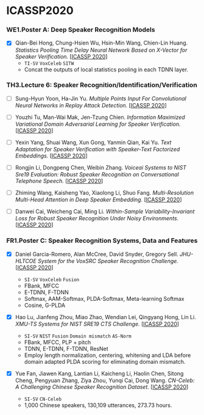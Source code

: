 # ICASSP2020

### WE1.Poster A: Deep Speaker Recognition Models

- [x] Qian-Bei Hong, Chung-Hsien Wu, Hsin-Min Wang, Chien-Lin Huang. *Statistics Pooling Time Delay Neural Network Based on X-Vector for Speaker Verification.* [[ICASSP 2020](https://ieeexplore.ieee.org/document/9054350)]
  - `TI-SV` `VoxCeleb` `SITW`
  -  Concat the outputs of local statistics pooling in each TDNN layer.

### TH3.Lecture 6: Speaker Recognition/Identification/Verification

- [ ] Sung-Hyun Yoon, Ha-Jin Yu. *Multiple Points Input For Convolutional Neural Networks in Replay Attack Detection.* [[ICASSP 2020](https://ieeexplore.ieee.org/document/9053303)]

- [ ] Youzhi Tu, Man-Wai Mak, Jen-Tzung Chien. *Information Maximized Variational Domain Adversarial Learning for Speaker Verification.* [[ICASSP 2020](https://ieeexplore.ieee.org/document/9053735)]

- [ ] Yexin Yang, Shuai Wang, Xun Gong, Yanmin Qian, Kai Yu. *Text Adaptation for Speaker Verification with Speaker-Text Factorized Embeddings.* [[ICASSP 2020](https://ieeexplore.ieee.org/document/9054333)]

- [ ] Rongjin Li, Dongpeng Chen, Weibin Zhang. *Voiceai Systems to NIST Sre19 Evaluation: Robust Speaker Recognition on Conversational Telephone Speech.* [[ICASSP 2020](https://ieeexplore.ieee.org/document/9054624)]

- [ ] Zhiming Wang, Kaisheng Yao, Xiaolong Li, Shuo Fang. *Multi-Resolution Multi-Head Attention in Deep Speaker Embedding.* [[ICASSP 2020](https://ieeexplore.ieee.org/document/9053217)]

- [ ] Danwei Cai, Weicheng Cai, Ming Li. *Within-Sample Variability-Invariant Loss for Robust Speaker Recognition Under Noisy Environments.* [[ICASSP 2020](https://ieeexplore.ieee.org/document/9053407)]

### FR1.Poster C: Speaker Recognition Systems, Data and Features

- [x] Daniel Garcia-Romero, Alan McCree, David Snyder, Gregory Sell. *JHU-HLTCOE System for the VoxSRC Speaker Recognition Challenge.* [[ICASSP 2020](https://ieeexplore.ieee.org/document/9053209)]
  - `SI-SV` `VoxCeleb` `Fusion`
  - FBank, MFCC
  - E-TDNN, F-TDNN
  - Softmax, AAM-Softmax, PLDA-Softmax, Meta-learning Softmax
  - Cosine, G-PLDA

- [x] Hao Lu, Jianfeng Zhou, Miao Zhao, Wendian Lei, Qingyang Hong, Lin Li. *XMU-TS Systems for NIST SRE19 CTS Challenge.* [[ICASSP 2020](https://ieeexplore.ieee.org/document/9053080)]
  - `SI-SV` `NIST` `Fusion` `Domain mismatch` `AS-Norm`
  - FBank, MFCC, PLP + pitch
  - TDNN, E-TDNN, F-TDNN, ResNet
  - Employ length normalization, centering, whitening and LDA before domain adapted PLDA scoring for eliminating domain mismatch.

- [x] Yue Fan, Jiawen Kang, Lantian Li, Kaicheng Li, Haolin Chen, Sitong Cheng, Pengyuan Zhang, Ziya Zhou, Yunqi Cai, Dong Wang. *CN-Celeb: A Challenging Chinese Speaker Recognition Dataset.* [[ICASSP 2020](https://ieeexplore.ieee.org/document/9054017)]
  - `SI-SV` `CN-Celeb`
  - 1,000 Chinese speakers, 130,109 utterances, 273.73 hours.
